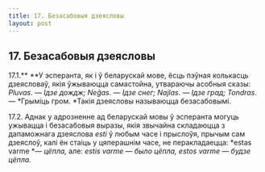 ```yaml
---
title: 17. Безасабовыя дзеясловы
layout: post
---
```

## 17. Безасабовыя дзеясловы

17.1.** **У эсперанта, як і ў беларускай мове, ёсць пэўная колькасць
дзеясловаў, якія ўжываюцца самастойна, утвараючы асобныя сказы:
*Pluvas*. — *Ідзе дождж; Neĝas*. — *Ідзе снег; Najlas*. — *Ідзе град;
Tondras*. — *Грыміць гром. *Такія дзеясловы называюцца безасабовымі.

17.2. Аднак у адрозненне ад беларускай мовы ў эсперанта могуць
ужывацца і безасабовыя выразы, якія звычайна складаюцца з
дапаможнага дзеяслова *esti* ў любым часе і прыслоўя, прычым сам
дзеяслоў, калі ён стаіць у цяперашнім часе, не перакладаецца: *estas
varme *— *цёпла,* але: *estis varme* — *было цёпла, estos varme* —
*будзе цёпла.*


